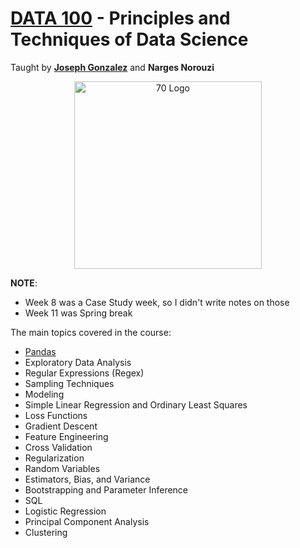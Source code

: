 # [DATA 100](https://ds100.org/sp24/) - Principles and Techniques of Data Science

Taught by [**Joseph Gonzalez**](https://people.eecs.berkeley.edu/~jegonzal/) and **Narges Norouzi**

<p align="center">
    <img src="https://ds100.org/course-notes-su23/data100_logo.png" alt="70 Logo" width="300"/>
</p>

**NOTE**: 
- Week 8 was a Case Study week, so I didn't write notes on those
- Week 11 was Spring break

The main topics covered in the course: 
- [Pandas](https://pandas.pydata.org/)
- Exploratory Data Analysis
- Regular Expressions (Regex)
- Sampling Techniques
- Modeling
- Simple Linear Regression and Ordinary Least Squares
- Loss Functions 
- Gradient Descent
- Feature Engineering
- Cross Validation
- Regularization
- Random Variables
- Estimators, Bias, and Variance
- Bootstrapping and Parameter Inference
- SQL
- Logistic Regression
- Principal Component Analysis
- Clustering




